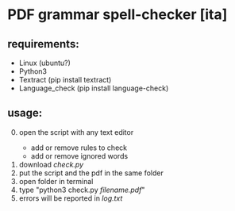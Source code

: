 # PDF grammar spell-checker [ita]
## requirements:
- Linux (ubuntu?)
- Python3
- Textract (pip install textract)
- Language_check (pip install language-check)

## usage:
0. <optional> open the script with any text editor
	- add or remove rules to check
	- add or remove ignored words
1. download _check.py_
2. put the script and the pdf in the same folder
3. open folder in terminal
4. type "python3 check.py _filename.pdf_"
5. errors will be reported in _log.txt_
